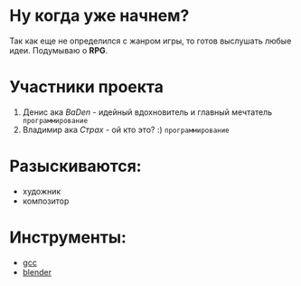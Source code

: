 # Ну когда уже начнем? #

Так как еще не определился с жанром игры, то готов выслушать любые идеи.
Подумываю о **RPG**.

# Участники проекта #

  1. Денис ака _BaDen_ - идейный вдохновитель и главный мечтатель ` программирование`
  1. Владимир ака _Страх_ - ой кто это? :) ` программирование `

# Разыскиваются: #

  * художник
  * композитор

# Инструменты: #
  * [gcc](http://gcc.gnu.org)
  * [blender](http://www.blender.org)